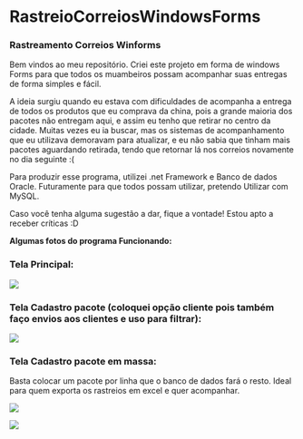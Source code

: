 # RastreioCorreiosWindowsForms

<h3> Rastreamento Correios Winforms</h3>

<p> Bem vindos ao meu repositório. Criei este projeto em forma de windows Forms para que todos os muambeiros possam acompanhar suas entregas de forma simples e fácil. <p>

<p> A ideia surgiu quando eu estava com dificuldades de acompanha a entrega de todos os produtos que eu comprava da china, pois a grande maioria dos pacotes não entregam aqui,
e assim eu tenho que retirar no centro da cidade. Muitas vezes eu ia buscar, mas os sistemas de acompanhamento que eu utilizava demoravam para atualizar, e eu não sabia que tinham
mais pacotes aguardando retirada, tendo que retornar lá nos correios novamente no dia seguinte :( <p>

<p> Para produzir esse programa, utilizei .net Framework e Banco de dados Oracle. Futuramente para que todos possam utilizar, pretendo Utilizar com MySQL. <p>

<p> Caso você tenha alguma sugestão a dar, fique a vontade! Estou apto a receber críticas :D<p>

<p><b> Algumas fotos do programa Funcionando: </p></b>


<h3> Tela Principal: </h3>

<img src="https://i.imgur.com/bdGcJ7X.png"></img>

<h3> Tela Cadastro pacote (coloquei opção cliente pois também faço envios aos clientes e uso para filtrar): </h3>

<img src="https://i.imgur.com/gxE1tRH.png"></img>

<h3> Tela Cadastro pacote em massa: </h3>
<p> Basta colocar um pacote por linha que o banco de dados fará o resto. Ideal para quem exporta os rastreios em excel e quer acompanhar.</p>

<img src="https://i.imgur.com/TumgOh9.png"></img>




<img src="https://i.imgur.com/5LjroVk.gif"></img>

